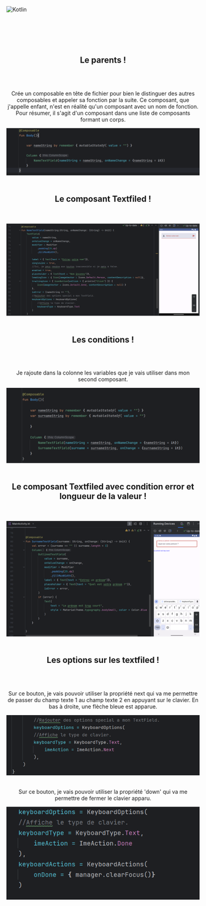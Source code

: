 ![Kotlin](https://img.shields.io/badge/kotlin-%237F52FF.svg?style=for-the-badge&logo=kotlin&logoColor=white)


<br><br><br><br>


<div align="center">
        <h2> Le parents ! </h2><br><br>
        <p>Crée un composable en tête de fichier pour bien le distinguer des autres composables et appeler sa fonction par la suite. Ce composant, que j'appelle enfant, n'est en réalité qu'un composant avec un nom de fonction. Pour résumer, il s'agit d'un composant dans une liste de composants formant un corps.</p>
        <img src="./parent.png"><br><br>
</div>


<div align="center">
        <h2> Le composant Textfiled ! </h2><br><br>
        <img src="./textfield.png">
</div>


<br>


<div align="center">
        <h2> Les conditions ! </h2><br><br>
        <p>Je rajoute dans la colonne les variables que je vais utiliser dans mon second composant.</p>
        <img src="./surname.png"><br><br>
</div>


<div align="center">
        <h2> Le composant Textfiled avec condition error et longueur de la valeur ! </h2><br><br>
        <img src="./textfieldvide.png">
</div>


<br>


<div align="center">
        <h2>Les options sur les textfiled !</h2><br><br>
        <p>Sur ce bouton, je vais pouvoir utiliser la propriété next qui va me permettre de passer du champ texte 1 au champ texte 2 en appuyant sur le clavier. En bas à droite, une flèche bleue est apparue.</p>
        <img src="./optionbuttonnext.png">
        <br><br>
        <p>Sur ce bouton, je vais pouvoir utiliser la propriété 'down' qui va me permettre de fermer le clavier apparu.</p>
        <img src="./optionbuttondown.png">
</div>

